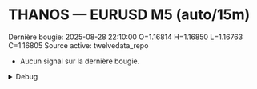 # THANOS — EURUSD M5 (auto/15m)
Dernière bougie: 2025-08-28 22:10:00  O=1.16814  H=1.16850  L=1.16763  C=1.16805
Source active: twelvedata_repo

- Aucun signal sur la dernière bougie.

<details><summary>Debug</summary>

- TD_API_KEY manquant.

</details>